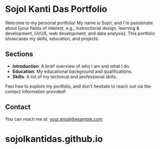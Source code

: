 # Sojol Kanti Das Portfolio

Welcome to my personal portfolio! My name is Sojol, and I'm passionate about [your fields of interest, e.g., instructional design, learning & development, UI/UX, web development, and data analysis]. This portfolio showcases my skills, education, and projects.

## Sections

- **Introduction**: A brief overview of who I am and what I do.
- **Education**: My educational background and qualifications.
- **Skills**: A list of my technical and professional skills.

Feel free to explore my portfolio, and don't hesitate to reach out via the contact information provided!

## Contact

You can reach me at: [your.email@example.com](mailto:your.email@example.com)
# sojolkantidas.github.io
